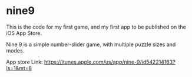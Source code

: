 nine9
=====

This is the code for my first game, and my first app to be published on the iOS App Store.

Nine 9 is a simple number-slider game, with multiple puzzle sizes and modes. 

App store Link: https://itunes.apple.com/us/app/nine-9/id542214163?ls=1&mt=8

